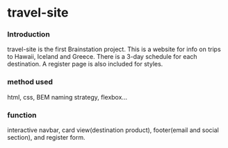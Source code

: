 # travel-site

### Introduction
travel-site is the first Brainstation project.
This is a website for info on trips to Hawaii, Iceland and Greece. There is a 3-day schedule for each destination. 
A register page is also included for styles.


### method used
html, css, BEM naming strategy, flexbox...

### function
interactive navbar, card view(destination product), footer(email and social section), and register form.
